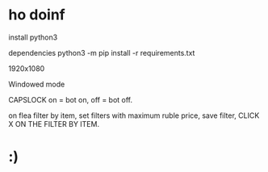 # ho doinf
 
install python3


dependencies
python3 -m pip install -r requirements.txt

1920x1080

Windowed mode

CAPSLOCK on = bot on, off = bot off.

on flea filter by item, set filters with maximum ruble price, save filter, CLICK X ON THE FILTER BY ITEM.  

# :)
